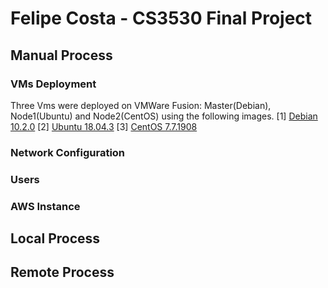 # Felipe Costa - CS3530 Final Project

## Manual Process

### VMs Deployment
Three Vms were deployed on VMWare Fusion: Master(Debian), Node1(Ubuntu) and Node2(CentOS) using the following images.
[1] [Debian 10.2.0](https://cdimage.debian.org/debian-cd/current/amd64/iso-cd/debian-10.2.0-amd64-netinst.iso)
[2] [Ubuntu 18.04.3](http://releases.ubuntu.com/18.04/ubuntu-18.04.3-desktop-amd64.iso)
[3] [CentOS 7.7.1908](http://mirror.mobap.edu/centos/7.7.1908/isos/x86_64/CentOS-7-x86_64-Minimal-1908.iso)

### Network Configuration

### Users

### AWS Instance


## Local Process

## Remote Process

